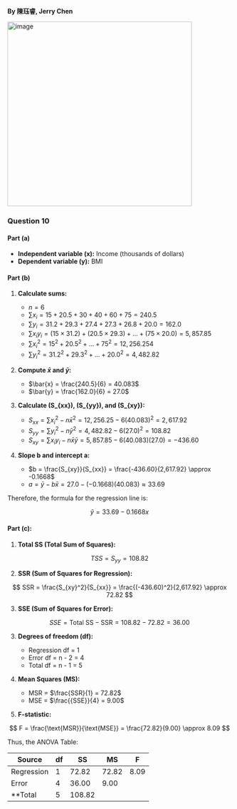 **By 陳珏睿, Jerry Chen**

<img width="414" alt="image" src="https://github.com/user-attachments/assets/0c897d9d-4808-441b-96f1-c48047823441" />

### Question 10
#### Part (a)
- **Independent variable (x):** Income (thousands of dollars)  
- **Dependent variable (y):** BMI  

#### Part (b) 
1. **Calculate sums:**  
   - $n = 6$  
   - $\sum x_i = 15 + 20.5 + 30 + 40 + 60 + 75 = 240.5$  
   - $\sum y_i = 31.2 + 29.3 + 27.4 + 27.3 + 26.8 + 20.0 = 162.0$ 
   - $\sum x_i y_i = (15 \times 31.2) + (20.5 \times 29.3) + \dots + (75 \times 20.0) = 5,857.85$  
   - $\sum x_i^2 = 15^2 + 20.5^2 + \dots + 75^2 = 12,256.254$  
   - $\sum y_i^2 = 31.2^2 + 29.3^2 + \dots + 20.0^2 = 4,482.82$  

2. **Compute $\bar{x}$ and $\bar{y}$:**  
   - $\bar{x} = \frac{240.5}{6} = 40.083$  
   - $\bar{y} = \frac{162.0}{6} = 27.0$  

3. **Calculate \(S_{xx}\), \(S_{yy}\), and \(S_{xy}\):**  
   - $S_{xx} = \sum x_i^2 - n\bar{x}^2 = 12,256.25 - 6(40.083)^2 = 2,617.92$  
   - $S_{yy} = \sum y_i^2 - n\bar{y}^2 = 4,482.82 - 6(27.0)^2 = 108.82$
   - $S_{xy} = \sum x_i y_i - n\bar{x}\bar{y} = 5,857.85 - 6(40.083)(27.0) = -436.60$  

4. **Slope b and intercept a:**  
   - $b = \frac{S_{xy}}{S_{xx}} = \frac{-436.60}{2,617.92} \approx -0.1668$  
   - $a = \bar{y} - b\bar{x} = 27.0 - (-0.1668)(40.083) \approx 33.69$

Therefore, the formula for the regression line is:

$$
\hat{y} = 33.69 - 0.1668x
$$  

#### Part (c):  
1. **Total SS (Total Sum of Squares):**  

$$
TSS = S_{yy} = 108.82
$$  

2. **SSR (Sum of Squares for Regression):**  

$$
SSR = \frac{S_{xy}^2}{S_{xx}} = \frac{(-436.60)^2}{2,617.92} \approx 72.82
$$  

3. **SSE (Sum of Squares for Error):**  

$$
SSE = \text{Total SS} - \text{SSR} = 108.82 - 72.82 = 36.00
$$  

3. **Degrees of freedom (df):**  
   - Regression df = 1  
   - Error df = n - 2 = 4  
   - Total df = n - 1 = 5  

4. **Mean Squares (MS):**  
   - MSR = $\frac{SSR}{1} = 72.82$  
   - MSE = $\frac{{SSE}}{4} = 9.00$  

5. **F-statistic:**  

$$
F = \frac{\text{MSR}}{\text{MSE}} = \frac{72.82}{9.00} \approx 8.09
$$  

Thus, the ANOVA Table:  

| Source       | df  | SS     | MS     | F      |
|--------------|-----|--------|--------|--------|
| Regression   | 1   | 72.82  | 72.82  | 8.09   |
| Error        | 4   | 36.00  | 9.00   |        |
| **Total    | 5   | 108.82 |        |        |

 

